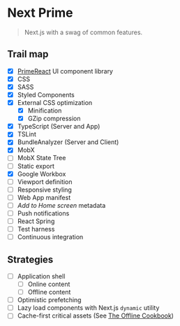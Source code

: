 # Next Prime

> Next.js with a swag of common features.

## Trail map

* [x] [PrimeReact](primefaces.org/primereact/) UI component library
* [x] CSS
* [x] SASS
* [x] Styled Components
* [x] External CSS optimization
  * [x] Minification
  * [x] GZip compression
* [x] TypeScript (Server and App)
* [x] TSLint
* [x] BundleAnalyzer (Server and Client)
* [x] MobX
* [ ] MobX State Tree
* [ ] Static export
* [x] Google Workbox
* [ ] Viewport definition
* [ ] Responsive styling
* [ ] Web App manifest
* [ ] _Add to Home screen_ metadata
* [ ] Push notifications
* [ ] React Spring
* [ ] Test harness
* [ ] Continuous integration

## Strategies

* [ ] Application shell
  * [ ] Online content
  * [ ] Offline content
* [ ] Optimistic prefetching
* [ ] Lazy load components with Next.js `dynamic` utility
* [ ] Cache-first critical assets (See [The Offline Cookbook](https://developers.google.com/web/fundamentals/instant-and-offline/offline-cookbook/))
